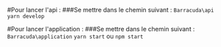 #Pour lancer l'api :
###Se mettre dans le chemin suivant : `Barracuda\api`
`yarn develop`

#Pour lancer l'application :
###Se mettre dans le chemin suivant : `Barracuda\application`
`yarn start` ou
`npm start`


